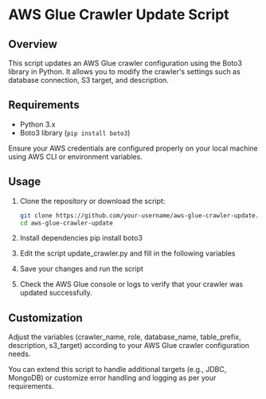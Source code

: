 # AWS Glue Crawler Update Script

## Overview

This script updates an AWS Glue crawler configuration using the Boto3 library in Python. It allows you to modify the crawler's settings such as database connection, S3 target, and description.

## Requirements

- Python 3.x
- Boto3 library (`pip install boto3`)

Ensure your AWS credentials are configured properly on your local machine using AWS CLI or environment variables.

## Usage

1. Clone the repository or download the script:
   
   ```bash
   git clone https://github.com/your-username/aws-glue-crawler-update.git
   cd aws-glue-crawler-update

2. Install dependencies
   pip install boto3

3. Edit the script update_crawler.py and fill in the following variables

4. Save your changes and run the script

5. Check the AWS Glue console or logs to verify that your crawler was updated successfully.

## Customization
Adjust the variables (crawler_name, role, database_name, table_prefix, description, s3_target) according to your AWS Glue crawler configuration needs.

You can extend this script to handle additional targets (e.g., JDBC, MongoDB) or customize error handling and logging as per your requirements.


